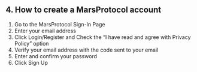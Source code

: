 ## 4. How to create a MarsProtocol account

1. Go to the MarsProtocol Sign-In Page  
2. Enter your email address  
3. Click Login/Register and Check the “I have read and agree with Privacy Policy” option  
4. Verify your email address with the code sent to your email  
5. Enter and confirm your password  
6. Click Sign Up  
